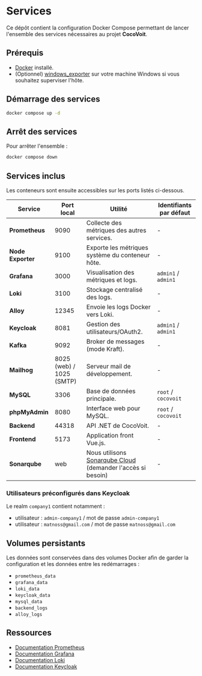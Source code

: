 # Services

Ce dépôt contient la configuration Docker Compose permettant de lancer l'ensemble des services nécessaires au projet **CocoVoit**.

## Prérequis
- [Docker](https://docs.docker.com/get-docker/) installé.
- (Optionnel) [windows_exporter](https://github.com/prometheus-community/windows_exporter) sur votre machine Windows si vous souhaitez superviser l'hôte.

## Démarrage des services
```sh
docker compose up -d
```

## Arrêt des services
Pour arrêter l'ensemble :
```sh
docker compose down
```

## Services inclus
Les conteneurs sont ensuite accessibles sur les ports listés ci-dessous. 

| Service       | Port local | Utilité | Identifiants par défaut |
|---------------|-----------|---------|-------------------------|
| **Prometheus**| 9090      | Collecte des métriques des autres services. | - |
| **Node Exporter**| 9100 | Exporte les métriques système du conteneur hôte. | - |
| **Grafana**   | 3000      | Visualisation des métriques et logs. | `admin1` / `admin1` |
| **Loki**      | 3100      | Stockage centralisé des logs. | - |
| **Alloy**     | 12345     | Envoie les logs Docker vers Loki. | - |
| **Keycloak**  | 8081      | Gestion des utilisateurs/OAuth2. | `admin1` / `admin1` |
| **Kafka**     | 9092      | Broker de messages (mode Kraft). | - |
| **Mailhog**   | 8025 (web) / 1025 (SMTP) | Serveur mail de développement. | - |
| **MySQL**     | 3306      | Base de données principale. | `root` / `cocovoit` |
| **phpMyAdmin**| 8080      | Interface web pour MySQL. | `root` / `cocovoit` |
| **Backend**   | 44318     | API .NET de CocoVoit. | - |
| **Frontend**  | 5173      | Application front Vue.js. | - |
| **Sonarqube** | web       | Nous utilisons [Sonarqube Cloud](https://sonarcloud.io/organizations/cocovoit/projects) (demander l'accès si besoin) | - |

### Utilisateurs préconfigurés dans Keycloak
Le realm `company1` contient notamment :
- utilisateur : `admin-company1` / mot de passe `admin-company1`
- utilisateur : `matnoss@gmail.com` / mot de passe `matnoss@gmail.com`

## Volumes persistants
Les données sont conservées dans des volumes Docker afin de garder la configuration et les données entre les redémarrages :
- `prometheus_data`
- `grafana_data`
- `loki_data`
- `keycloak_data`
- `mysql_data`
- `backend_logs`
- `alloy_logs`

## Ressources
- [Documentation Prometheus](https://prometheus.io/docs/introduction/overview/)
- [Documentation Grafana](https://grafana.com/docs/grafana/latest/)
- [Documentation Loki](https://grafana.com/docs/loki/latest/)
- [Documentation Keycloak](https://www.keycloak.org/documentation.html)
